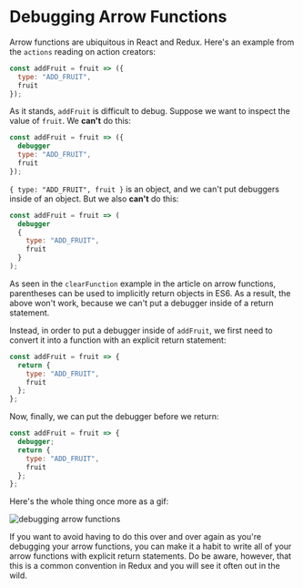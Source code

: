 # Debugging Arrow Functions

Arrow functions are ubiquitous in React and Redux. Here's an example from the
`actions` reading on action creators:

```js
const addFruit = fruit => ({
  type: "ADD_FRUIT",
  fruit
});
```

As it stands, `addFruit` is difficult to debug. Suppose we want to inspect the
value of `fruit`. We **can't** do this:

```js
const addFruit = fruit => ({
  debugger
  type: "ADD_FRUIT",
  fruit
});
```

`{ type: "ADD_FRUIT", fruit }` is an object, and we can't put debuggers inside
of an object. But we also **can't** do this:

```js
const addFruit = fruit => (
  debugger
  {
    type: "ADD_FRUIT",
    fruit
  }
);
```

As seen in the `clearFunction` example in the article on arrow
functions, parentheses can be used to implicitly return
objects in ES6. As a result, the above won't work, because we can't put a
debugger inside of a return statement.

Instead, in order to put a debugger inside of `addFruit`, we first need to
convert it into a function with an explicit return statement:

```js
const addFruit = fruit => {
  return {
    type: "ADD_FRUIT",
    fruit
  };
};
```

Now, finally, we can put the debugger before we return:

```js
const addFruit = fruit => {
  debugger;
  return {
    type: "ADD_FRUIT",
    fruit
  };
};
```

Here's the whole thing once more as a gif:

![debugging arrow functions]

If you want to avoid having to do this over and over again as you're debugging
your arrow functions, you can make it a habit to write all of your arrow
functions with explicit return statements. Do be aware, however, that this is a
common convention in Redux and you will see it often out in the wild.

[debugging arrow functions]: https://assets.aaonline.io/fullstack/react/assets/debugging_arrow_functions.gif
